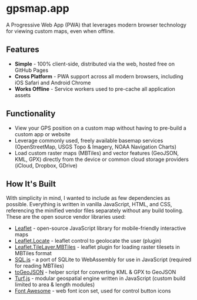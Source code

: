 # gpsmap.app
A Progressive Web App (PWA) that leverages modern browser technology for viewing custom maps, even when offline.

## Features
- **Simple** - 100% client-side, distributed via the web, hosted free on GitHub Pages
- **Cross Platform** - PWA support across all modern browsers, including iOS Safari and Android Chrome
- **Works Offline** - Service workers used to pre-cache all application assets

## Functionality
- View your GPS position on a custom map without having to pre-build a custom app or website
- Leverage commonly used, freely available basemap services (OpenStreetMap, USGS Topo & Imagery, NOAA Navigation Charts)
- Load custom raster maps (MBTiles) and vector features (GeoJSON, KML, GPX) directly from the device or common cloud storage providers (iCloud, Dropbox, GDrive)

## How It's Built
With simplicity in mind, I wanted to include as few dependencies as possible. Everything is written in vanilla JavaScript, HTML, and CSS, referencing the minified vendor files separately without any build tooling. These are the open source vendor libraries used:

- [Leaflet](https://leafletjs.com/) - open-source JavaScript library for mobile-friendly interactive maps
- [Leaflet.Locate](https://github.com/domoritz/leaflet-locatecontrol) - leaflet control to geolocate the user (plugin)
- [Leaflet.TileLayer.MBTiles](https://gitlab.com/IvanSanchez/Leaflet.TileLayer.MBTiles) - leaflet plugin for loading raster tilesets in MBTiles format
- [SQL.js](https://github.com/kripken/sql.js/) - a port of SQLite to WebAssembly for use in JavaScript (required for reading MBTiles)
- [toGeoJSON](https://github.com/mapbox/togeojson) - helper script for converting KML & GPX to GeoJSON
- [Turf.js](http://turfjs.org/) - modular geospatial engine written in JavaScript (custom build limited to area & length modules)
- [Font Awesome](https://fontawesome.com/) - web font icon set, used for control button icons
